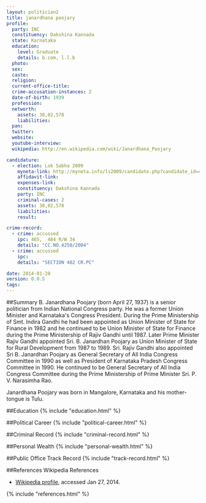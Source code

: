 ```yaml
---
layout: politician2
title: janardhana poojary
profile: 
  party: INC
  constituency: Dakshina Kannada
  state: Karnataka
  education: 
    level: Graduate
    details: b.com, l.l.b
  photo: 
  sex: 
  caste: 
  religion: 
  current-office-title: 
  crime-accusation-instances: 2
  date-of-birth: 1939
  profession: 
  networth: 
    assets: 38,02,578
    liabilities: 
  pan: 
  twitter: 
  website: 
  youtube-interview: 
  wikipedia: http://en.wikipedia.com/wiki/Janardhana_Poojary

candidature: 
  - election: Lok Sabha 2009
    myneta-link: http://myneta.info/ls2009/candidate.php?candidate_id=4607
    affidavit-link: 
    expenses-link: 
    constituency: Dakshina Kannada 
    party: INC
    criminal-cases: 2
    assets: 38,02,578
    liabilities: 
    result:  

crime-record: 
  - crime: accussed
    ipc: 465,  484 R/W 34
    details: "CC.NO.4250/2004" 
  - crime: accussed
    ipc: 
    details: "SECTION 482 CR.PC" 

date: 2014-01-28
version: 0.0.5
tags: 
---
```

##Summary
B. Janardhana Poojary (born April 27, 1937) is a senior politician from Indian National Congress party. He was a former Union Minister and Karnataka's Congress President. During the Prime Ministership of Smt. Indira Gandhi he had been appointed as Union Minister of State for Finance in 1982 and he continued to be Union Minister of State for Finance during the Prime Ministership of Rajiv Gandhi until 1987. Later Prime Minister Rajiv Gandhi appointed Sri. B. Janardhan Poojary as Union Minister of State for Rural Development from 1987 to 1989. Sri. Rajiv Gandhi also appointed Sri B. Janardhan Poojary as General Secretary of All India Congress Committee in 1990 as well as President of Karnataka Pradesh Congress Committee in 1990. He continued to be General Secretary of All India Congress Committee during the Prime Ministership of Prime Minister Sri. P. V. Narasimha Rao.

Janardhana Poojary was born in Mangalore, Karnataka and his mother-tongue is Tulu.


##Education
{% include "education.html" %}


##Political Career
{% include "political-career.html" %}


##Criminal Record
{% include "criminal-record.html" %}


##Personal Wealth
{% include "personal-wealth.html" %}


##Public Office Track Record
{% include "track-record.html" %}


##References
Wikipedia References
- [Wikipedia profile]({{page.profile.wikipedia}}), accessed Jan 27, 2014.



{% include "references.html" %}